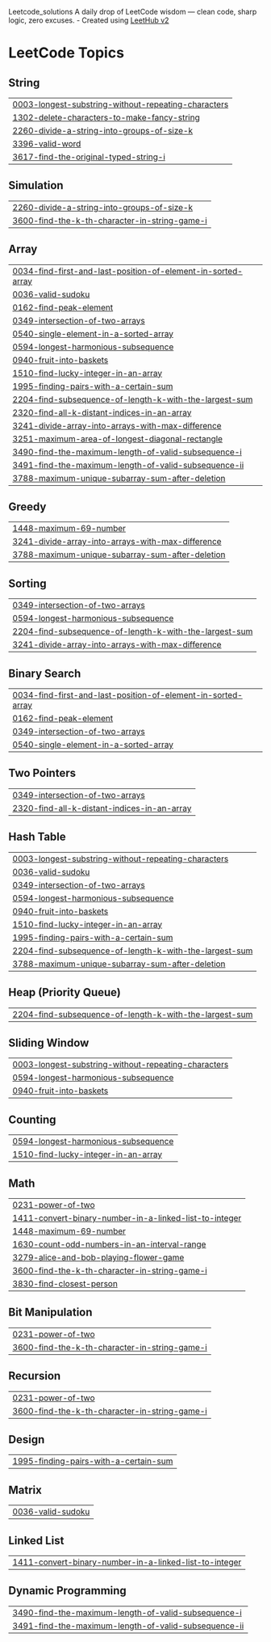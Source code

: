 Leetcode_solutions
A daily drop of LeetCode wisdom — clean code, sharp logic, zero excuses. - Created using [LeetHub v2](https://github.com/arunbhardwaj/LeetHub-2.0)

<!---LeetCode Topics Start-->
# LeetCode Topics
## String
|  |
| ------- |
| [0003-longest-substring-without-repeating-characters](https://github.com/CB-ESWAR/https-github.com-CB-ESWAR-leetcode-solutions-/tree/master/0003-longest-substring-without-repeating-characters) |
| [1302-delete-characters-to-make-fancy-string](https://github.com/CB-ESWAR/https-github.com-CB-ESWAR-leetcode-solutions-/tree/master/1302-delete-characters-to-make-fancy-string) |
| [2260-divide-a-string-into-groups-of-size-k](https://github.com/CB-ESWAR/https-github.com-CB-ESWAR-leetcode-solutions-/tree/master/2260-divide-a-string-into-groups-of-size-k) |
| [3396-valid-word](https://github.com/CB-ESWAR/https-github.com-CB-ESWAR-leetcode-solutions-/tree/master/3396-valid-word) |
| [3617-find-the-original-typed-string-i](https://github.com/CB-ESWAR/https-github.com-CB-ESWAR-leetcode-solutions-/tree/master/3617-find-the-original-typed-string-i) |
## Simulation
|  |
| ------- |
| [2260-divide-a-string-into-groups-of-size-k](https://github.com/CB-ESWAR/https-github.com-CB-ESWAR-leetcode-solutions-/tree/master/2260-divide-a-string-into-groups-of-size-k) |
| [3600-find-the-k-th-character-in-string-game-i](https://github.com/CB-ESWAR/https-github.com-CB-ESWAR-leetcode-solutions-/tree/master/3600-find-the-k-th-character-in-string-game-i) |
## Array
|  |
| ------- |
| [0034-find-first-and-last-position-of-element-in-sorted-array](https://github.com/CB-ESWAR/https-github.com-CB-ESWAR-leetcode-solutions-/tree/master/0034-find-first-and-last-position-of-element-in-sorted-array) |
| [0036-valid-sudoku](https://github.com/CB-ESWAR/https-github.com-CB-ESWAR-leetcode-solutions-/tree/master/0036-valid-sudoku) |
| [0162-find-peak-element](https://github.com/CB-ESWAR/https-github.com-CB-ESWAR-leetcode-solutions-/tree/master/0162-find-peak-element) |
| [0349-intersection-of-two-arrays](https://github.com/CB-ESWAR/https-github.com-CB-ESWAR-leetcode-solutions-/tree/master/0349-intersection-of-two-arrays) |
| [0540-single-element-in-a-sorted-array](https://github.com/CB-ESWAR/https-github.com-CB-ESWAR-leetcode-solutions-/tree/master/0540-single-element-in-a-sorted-array) |
| [0594-longest-harmonious-subsequence](https://github.com/CB-ESWAR/https-github.com-CB-ESWAR-leetcode-solutions-/tree/master/0594-longest-harmonious-subsequence) |
| [0940-fruit-into-baskets](https://github.com/CB-ESWAR/https-github.com-CB-ESWAR-leetcode-solutions-/tree/master/0940-fruit-into-baskets) |
| [1510-find-lucky-integer-in-an-array](https://github.com/CB-ESWAR/https-github.com-CB-ESWAR-leetcode-solutions-/tree/master/1510-find-lucky-integer-in-an-array) |
| [1995-finding-pairs-with-a-certain-sum](https://github.com/CB-ESWAR/https-github.com-CB-ESWAR-leetcode-solutions-/tree/master/1995-finding-pairs-with-a-certain-sum) |
| [2204-find-subsequence-of-length-k-with-the-largest-sum](https://github.com/CB-ESWAR/https-github.com-CB-ESWAR-leetcode-solutions-/tree/master/2204-find-subsequence-of-length-k-with-the-largest-sum) |
| [2320-find-all-k-distant-indices-in-an-array](https://github.com/CB-ESWAR/https-github.com-CB-ESWAR-leetcode-solutions-/tree/master/2320-find-all-k-distant-indices-in-an-array) |
| [3241-divide-array-into-arrays-with-max-difference](https://github.com/CB-ESWAR/https-github.com-CB-ESWAR-leetcode-solutions-/tree/master/3241-divide-array-into-arrays-with-max-difference) |
| [3251-maximum-area-of-longest-diagonal-rectangle](https://github.com/CB-ESWAR/https-github.com-CB-ESWAR-leetcode-solutions-/tree/master/3251-maximum-area-of-longest-diagonal-rectangle) |
| [3490-find-the-maximum-length-of-valid-subsequence-i](https://github.com/CB-ESWAR/https-github.com-CB-ESWAR-leetcode-solutions-/tree/master/3490-find-the-maximum-length-of-valid-subsequence-i) |
| [3491-find-the-maximum-length-of-valid-subsequence-ii](https://github.com/CB-ESWAR/https-github.com-CB-ESWAR-leetcode-solutions-/tree/master/3491-find-the-maximum-length-of-valid-subsequence-ii) |
| [3788-maximum-unique-subarray-sum-after-deletion](https://github.com/CB-ESWAR/https-github.com-CB-ESWAR-leetcode-solutions-/tree/master/3788-maximum-unique-subarray-sum-after-deletion) |
## Greedy
|  |
| ------- |
| [1448-maximum-69-number](https://github.com/CB-ESWAR/https-github.com-CB-ESWAR-leetcode-solutions-/tree/master/1448-maximum-69-number) |
| [3241-divide-array-into-arrays-with-max-difference](https://github.com/CB-ESWAR/https-github.com-CB-ESWAR-leetcode-solutions-/tree/master/3241-divide-array-into-arrays-with-max-difference) |
| [3788-maximum-unique-subarray-sum-after-deletion](https://github.com/CB-ESWAR/https-github.com-CB-ESWAR-leetcode-solutions-/tree/master/3788-maximum-unique-subarray-sum-after-deletion) |
## Sorting
|  |
| ------- |
| [0349-intersection-of-two-arrays](https://github.com/CB-ESWAR/https-github.com-CB-ESWAR-leetcode-solutions-/tree/master/0349-intersection-of-two-arrays) |
| [0594-longest-harmonious-subsequence](https://github.com/CB-ESWAR/https-github.com-CB-ESWAR-leetcode-solutions-/tree/master/0594-longest-harmonious-subsequence) |
| [2204-find-subsequence-of-length-k-with-the-largest-sum](https://github.com/CB-ESWAR/https-github.com-CB-ESWAR-leetcode-solutions-/tree/master/2204-find-subsequence-of-length-k-with-the-largest-sum) |
| [3241-divide-array-into-arrays-with-max-difference](https://github.com/CB-ESWAR/https-github.com-CB-ESWAR-leetcode-solutions-/tree/master/3241-divide-array-into-arrays-with-max-difference) |
## Binary Search
|  |
| ------- |
| [0034-find-first-and-last-position-of-element-in-sorted-array](https://github.com/CB-ESWAR/https-github.com-CB-ESWAR-leetcode-solutions-/tree/master/0034-find-first-and-last-position-of-element-in-sorted-array) |
| [0162-find-peak-element](https://github.com/CB-ESWAR/https-github.com-CB-ESWAR-leetcode-solutions-/tree/master/0162-find-peak-element) |
| [0349-intersection-of-two-arrays](https://github.com/CB-ESWAR/https-github.com-CB-ESWAR-leetcode-solutions-/tree/master/0349-intersection-of-two-arrays) |
| [0540-single-element-in-a-sorted-array](https://github.com/CB-ESWAR/https-github.com-CB-ESWAR-leetcode-solutions-/tree/master/0540-single-element-in-a-sorted-array) |
## Two Pointers
|  |
| ------- |
| [0349-intersection-of-two-arrays](https://github.com/CB-ESWAR/https-github.com-CB-ESWAR-leetcode-solutions-/tree/master/0349-intersection-of-two-arrays) |
| [2320-find-all-k-distant-indices-in-an-array](https://github.com/CB-ESWAR/https-github.com-CB-ESWAR-leetcode-solutions-/tree/master/2320-find-all-k-distant-indices-in-an-array) |
## Hash Table
|  |
| ------- |
| [0003-longest-substring-without-repeating-characters](https://github.com/CB-ESWAR/https-github.com-CB-ESWAR-leetcode-solutions-/tree/master/0003-longest-substring-without-repeating-characters) |
| [0036-valid-sudoku](https://github.com/CB-ESWAR/https-github.com-CB-ESWAR-leetcode-solutions-/tree/master/0036-valid-sudoku) |
| [0349-intersection-of-two-arrays](https://github.com/CB-ESWAR/https-github.com-CB-ESWAR-leetcode-solutions-/tree/master/0349-intersection-of-two-arrays) |
| [0594-longest-harmonious-subsequence](https://github.com/CB-ESWAR/https-github.com-CB-ESWAR-leetcode-solutions-/tree/master/0594-longest-harmonious-subsequence) |
| [0940-fruit-into-baskets](https://github.com/CB-ESWAR/https-github.com-CB-ESWAR-leetcode-solutions-/tree/master/0940-fruit-into-baskets) |
| [1510-find-lucky-integer-in-an-array](https://github.com/CB-ESWAR/https-github.com-CB-ESWAR-leetcode-solutions-/tree/master/1510-find-lucky-integer-in-an-array) |
| [1995-finding-pairs-with-a-certain-sum](https://github.com/CB-ESWAR/https-github.com-CB-ESWAR-leetcode-solutions-/tree/master/1995-finding-pairs-with-a-certain-sum) |
| [2204-find-subsequence-of-length-k-with-the-largest-sum](https://github.com/CB-ESWAR/https-github.com-CB-ESWAR-leetcode-solutions-/tree/master/2204-find-subsequence-of-length-k-with-the-largest-sum) |
| [3788-maximum-unique-subarray-sum-after-deletion](https://github.com/CB-ESWAR/https-github.com-CB-ESWAR-leetcode-solutions-/tree/master/3788-maximum-unique-subarray-sum-after-deletion) |
## Heap (Priority Queue)
|  |
| ------- |
| [2204-find-subsequence-of-length-k-with-the-largest-sum](https://github.com/CB-ESWAR/https-github.com-CB-ESWAR-leetcode-solutions-/tree/master/2204-find-subsequence-of-length-k-with-the-largest-sum) |
## Sliding Window
|  |
| ------- |
| [0003-longest-substring-without-repeating-characters](https://github.com/CB-ESWAR/https-github.com-CB-ESWAR-leetcode-solutions-/tree/master/0003-longest-substring-without-repeating-characters) |
| [0594-longest-harmonious-subsequence](https://github.com/CB-ESWAR/https-github.com-CB-ESWAR-leetcode-solutions-/tree/master/0594-longest-harmonious-subsequence) |
| [0940-fruit-into-baskets](https://github.com/CB-ESWAR/https-github.com-CB-ESWAR-leetcode-solutions-/tree/master/0940-fruit-into-baskets) |
## Counting
|  |
| ------- |
| [0594-longest-harmonious-subsequence](https://github.com/CB-ESWAR/https-github.com-CB-ESWAR-leetcode-solutions-/tree/master/0594-longest-harmonious-subsequence) |
| [1510-find-lucky-integer-in-an-array](https://github.com/CB-ESWAR/https-github.com-CB-ESWAR-leetcode-solutions-/tree/master/1510-find-lucky-integer-in-an-array) |
## Math
|  |
| ------- |
| [0231-power-of-two](https://github.com/CB-ESWAR/https-github.com-CB-ESWAR-leetcode-solutions-/tree/master/0231-power-of-two) |
| [1411-convert-binary-number-in-a-linked-list-to-integer](https://github.com/CB-ESWAR/https-github.com-CB-ESWAR-leetcode-solutions-/tree/master/1411-convert-binary-number-in-a-linked-list-to-integer) |
| [1448-maximum-69-number](https://github.com/CB-ESWAR/https-github.com-CB-ESWAR-leetcode-solutions-/tree/master/1448-maximum-69-number) |
| [1630-count-odd-numbers-in-an-interval-range](https://github.com/CB-ESWAR/https-github.com-CB-ESWAR-leetcode-solutions-/tree/master/1630-count-odd-numbers-in-an-interval-range) |
| [3279-alice-and-bob-playing-flower-game](https://github.com/CB-ESWAR/https-github.com-CB-ESWAR-leetcode-solutions-/tree/master/3279-alice-and-bob-playing-flower-game) |
| [3600-find-the-k-th-character-in-string-game-i](https://github.com/CB-ESWAR/https-github.com-CB-ESWAR-leetcode-solutions-/tree/master/3600-find-the-k-th-character-in-string-game-i) |
| [3830-find-closest-person](https://github.com/CB-ESWAR/https-github.com-CB-ESWAR-leetcode-solutions-/tree/master/3830-find-closest-person) |
## Bit Manipulation
|  |
| ------- |
| [0231-power-of-two](https://github.com/CB-ESWAR/https-github.com-CB-ESWAR-leetcode-solutions-/tree/master/0231-power-of-two) |
| [3600-find-the-k-th-character-in-string-game-i](https://github.com/CB-ESWAR/https-github.com-CB-ESWAR-leetcode-solutions-/tree/master/3600-find-the-k-th-character-in-string-game-i) |
## Recursion
|  |
| ------- |
| [0231-power-of-two](https://github.com/CB-ESWAR/https-github.com-CB-ESWAR-leetcode-solutions-/tree/master/0231-power-of-two) |
| [3600-find-the-k-th-character-in-string-game-i](https://github.com/CB-ESWAR/https-github.com-CB-ESWAR-leetcode-solutions-/tree/master/3600-find-the-k-th-character-in-string-game-i) |
## Design
|  |
| ------- |
| [1995-finding-pairs-with-a-certain-sum](https://github.com/CB-ESWAR/https-github.com-CB-ESWAR-leetcode-solutions-/tree/master/1995-finding-pairs-with-a-certain-sum) |
## Matrix
|  |
| ------- |
| [0036-valid-sudoku](https://github.com/CB-ESWAR/https-github.com-CB-ESWAR-leetcode-solutions-/tree/master/0036-valid-sudoku) |
## Linked List
|  |
| ------- |
| [1411-convert-binary-number-in-a-linked-list-to-integer](https://github.com/CB-ESWAR/https-github.com-CB-ESWAR-leetcode-solutions-/tree/master/1411-convert-binary-number-in-a-linked-list-to-integer) |
## Dynamic Programming
|  |
| ------- |
| [3490-find-the-maximum-length-of-valid-subsequence-i](https://github.com/CB-ESWAR/https-github.com-CB-ESWAR-leetcode-solutions-/tree/master/3490-find-the-maximum-length-of-valid-subsequence-i) |
| [3491-find-the-maximum-length-of-valid-subsequence-ii](https://github.com/CB-ESWAR/https-github.com-CB-ESWAR-leetcode-solutions-/tree/master/3491-find-the-maximum-length-of-valid-subsequence-ii) |
<!---LeetCode Topics End-->
